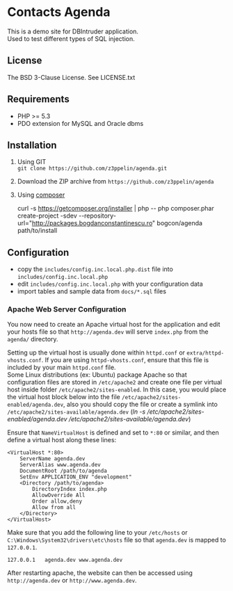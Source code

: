 Contacts Agenda
======

This is a demo site for DBIntruder application.  
Used to test different types of SQL injection.

License
--------
The BSD 3-Clause License. See LICENSE.txt

Requirements
-------------
- PHP >= 5.3
- PDO extension for MySQL and Oracle dbms

Installation
-------------
1. Using GIT  
`git clone https://github.com/z3ppelin/agenda.git`

2. Download the ZIP archive from `https://github.com/z3ppelin/agenda`
3. Using [composer](https://getcomposer.org/)


    curl -s https://getcomposer.org/installer | php --
    php composer.phar create-project -sdev --repository-url="http://packages.bogdanconstantinescu.ro" bogcon/agenda path/to/install


Configuration
-------------
- copy the `includes/config.inc.local.php.dist` file into `includes/config.inc.local.php`  
- edit `includes/config.inc.local.php` with your configuration data
- import tables and sample data from `docs/*.sql` files

### Apache Web Server Configuration
You now need to create an Apache virtual host for the application and edit your hosts file so that `http://agenda.dev` will serve `index.php` from the `agenda/` directory.  

Setting up the virtual host is usually done within `httpd.conf` or `extra/httpd-vhosts.conf`. If you are using `httpd-vhosts.conf`, ensure that this file is included by your main `httpd.conf` file.  
Some Linux distributions (ex: Ubuntu) package Apache so that configuration files are stored in `/etc/apache2` and create one file per virtual host inside folder `/etc/apache2/sites-enabled`. In this case, you would place the virtual host block below into the file `/etc/apache2/sites-enabled/agenda.dev`, also you should copy the file or create a symlink into `/etc/apache2/sites-available/agenda.dev` (*ln -s /etc/apache2/sites-enabled/agenda.dev /etc/apache2/sites-available/agenda.dev*)

Ensure that `NameVirtualHost` is defined and set to `*:80` or similar, and then define a virtual host along these lines:  

    <VirtualHost *:80>
        ServerName agenda.dev
        ServerAlias www.agenda.dev
        DocumentRoot /path/to/agenda
        SetEnv APPLICATION_ENV "development"
        <Directory /path/to/agenda>
            DirectoryIndex index.php
            AllowOverride All
            Order allow,deny
            Allow from all
        </Directory>
    </VirtualHost>

Make sure that you add the following line to your `/etc/hosts` or `C:\Windows\System32\drivers\etc\hosts` file so that `agenda.dev` is mapped to `127.0.0.1`.

    127.0.0.1   agenda.dev www.agenda.dev

After restarting apache, the website can then be accessed using `http://agenda.dev` or `http://www.agenda.dev`.